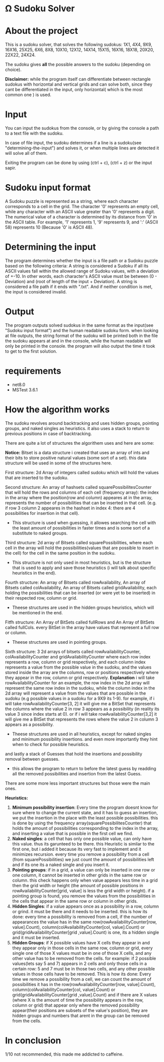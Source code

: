 # Ω Sudoku Solver

# About the project
This is a sudoku solver, that solves the following sudokus:
1X1, 4X4, 9X9, 16X16, 25X25,
6X6, 8X8, 10X10, 12X12, 14X14, 15X15, 16X16, 18X18, 20X20, 22X22, 24X24.

The sudoku gives **all** the possible answers to the sudoku (depending on choice).

**Disclaimer:** while the program itself can differentiate between rectangle sudokus with horizontal and vertical grids and can solve both, since they cant be differentiated in the input, only horizontal( which is the most common one ) is used.

# Input
You can input the sudokus from the console, or by giving the console a path to a text file with the sudoku.

In case of file input, the sudoku determines if a line is a sudoku(see "determining-the-input") and solves it, or when multiple lines are detected it will solve all of them.

Exiting the program can be done by using (ctrl + c), (ctrl + z) or the input sapir.


# Sudoku input format
A Sudoku puzzle is represented as a string, where each character corresponds to a cell in the grid. The character '0' represents an empty cell, while any character with an ASCII value greater than '0' represents a digit. The numerical value of a character is determined by its distance from '0' in the ASCII table. For example, '1' represents 1, '9' represents 9, and ':' (ASCII 58) represents 10 (Because '0' is ASCII 48).

# Determining the input
The program determines whether the input is a file path or a Sudoku puzzle based on the following criteria:
A string is considered a Sudoku if all its ASCII values fall within the allowed range of Sudoku values, with a deviation of +-10. In other words, each character's ASCII value must be between (0 - Deviation) and (root of length of the input + Deviation).
A string is considered a file path if it ends with ".txt". 
And if neither condition is met, the input is considered invalid.

# Output
The program outputs solved sudokus in the same format as the input(see "Sudoku input format") and the human readable sudoku form.
when looking at file outputs, the string format of the sudoku will be printed both in the file the sudoku appears at and in the console, while the human readable will only be printed in the console.
the program will also output the time it took to get to the first solution.

# requirements
- net8.0
- MSTest 3.6.1

# How the algorithm works
The sudoku revolves around backtracking and uses hidden groups, pointing groups, and naked singles as heuristics.
it also uses a stack to return to previous positions in case of backtracking.

There are quite a lot of structures the algorithem uses and here are some:

**Notice:** Bitset is a data structure i created that uses an array of ints and their bits to store positive natural values (some sort of a set). this data structure will be used in some of the structures here.

First structure: 2d Array of integers called sudoku which will hold the values that are inserted to the sudoku.

Second structure: An array of hashsets called squarePossibilitesCounter that will hold the rows and columns of each cell (frequency array):
the index in the array where the position(row and column) appeares at in the array, represents the number of possibilities that can be inserted in that cell. (e.g. if row 3 column 2 appeares in the hashset in index 4: there are 4 possibilities for insertion in that cell).
- This structure is used when guessing, it allowes searching the cell with the least amount of possibilities in faster times and is some sort of a substitute to naked groups.

Third structure: 2d array of Bitsets called squarePossibilities, where each cell in the array will hold the possibilities(values that are possible to insert in the cell) for the cell in the same position in the sudoku.
- This structure is not only used in most heuristics, but is the structure that is used to apply and save those heuristics (i will talk about specific heuristics in the end).
  
Fourth structure: An array of Bitsets called rowAvailability, An array of Bitsets called colAvailability,
An array of Bitsets called gridAvailability, each holding the possibilities that can be inserted (or were yet to be inserted) in their respected row, column or grid.
- Theese structures are used in the hidden groups heuristics, which will be mentioned in the end.

Fitfh structure: An Array of BitSets called fullRows and An Array of BitSets called fullCols. every BitSet in the array have values that represent a full row or column.
- Theese structures are used in pointing groups.

Sixth structure: 3 2d arrays of bitsets called rowAvailabilityCounter, colAvailabilityCounter and gridAvailabilityCounter
where each row index represents a row, column or grid respectively, and each column index represents a value from the possible value in the sudoku, and the values stored inside the array are the columns, row or positions respectively where they appear in the row, column or grid respectively.
**Explanation** i will take rowAvailabilityCounter for an example, the row index in the 2d array will represent the same row index in the sudoku, while the column index in the 2d array will represent a value from the values that are possible in the sudoku (e.g possible values in a sudoku for a 9X9 its 1-9). for example, if i will take rowAvailabilityCounter[3, 2] it will give me a BitSet that represents the columns where the value 2 in row 3 appears as a possibility (in reality its value 3 since index starts at 0).
or if i will take rowAvailabilityCounter[3,2] it will give me a BitSet that represents the rows where the value 2 in column 3 appears as a possibility.
- Theese structures are used in all heuristics, except for naked singles and minimum possibility insertions. and even more importantly they hint when to check for possible heuristics.

and lastly a stack of Guesses that hold the insertions and possibility removal between guesses.
- this allows the program to return to before the latest guess by readding all the removed possibilities and insertion from the latest Guess.

There are some more less important structures but those were the main ones.

**Heuristics:**
1. **Minimum possibility insertion**: Every time the program doesnt know for sure where to change the current state, and it has to guess an insertion, we put the insertion in the place with the least possible possibilities. this is done by using the frequency array(squarePossibilitesCounter) that holds the amount of possibilities corresponding to the index in the array, and inserting a value that is possible in the first cell we find.
2. **Naked singles**: a cell that has only one possible value, can only have this value. thus its garunteed to be there. this Heuristic is similar to the first one, but i added it because its very fast to implement and it minimizes recursion. every time you remove a possibility from a cell (from squarePossibilities) we just count the amount of possibilities left and if its one its a naked single and you insert it.
3. **Pointing groups**: if in  a grid, a value can only be inserted in one row or one column, it cannot be inserted in other grids in the same row or column. this check happens only when value appears less time in a grid then the grid width or height (the amount of possible positions in rowAvailabilityCounter[grid, value] is less the grid width or height). if a pointing group is found, you remove the values from the possibilities in the cells that appear in the same row or column in other grids.
4. **Hidden Singles**: if a value appears once as a possibility in a row, column or grind. it must be there and it needs to be inserted. this is how its done: every time a possibility is removed from a cell, if the number of appearances the value has in the same row(rowAvailabilityCounter[row, value].Count), column(colAvailabilityCounter[col, value].Count) or grid(gridAvailabilityCounter[grid ,value].Count) is one, its a hidden single and it must be inserted.
5. **Hidden Groups**: if X possible values have X cells they appear in and they appear only in those cells in the same row, column or grid, every single one of those X values must be in one of those X cells, and any other value has to be removed from the cells. for example: if 2 possible values(lets say 5 and 7) appears in 2 cells and only those cells in a certain row: 5 and 7 must be in those two cells, and any other possible values in those cells have to be removed. This is how its done: Every time we remove a possibility from a cell, we can count the amount of possibilities it has in the row(rowAvailabilityCounter[row, value].Count), column(colAvailabilityCounter[col, value].Count) or grid(gridAvailabilityCounter[grid ,value].Count) and if there are X values (where X is the amount of time the possibility appears in the row, column or grid) that appear only where the removed possibility appear(their positions are subsets of the value's position), they are hidden groups and numbers that arent in the group can be removed from the cells.

# In conclusion
1/10 not recommended, this made me addicted to caffeine.
